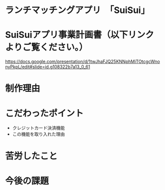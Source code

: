 # ランチマッチングアプリ　「SuiSui」

# SuiSuiアプリ事業計画書（以下リンクよりご覧ください。）
https://docs.google.com/presentation/d/1twJhaFJQ25KNNphMiTOtcgcWnonyPkpL/edit#slide=id.g108322b7a13_0_61

# 制作理由

# こだわったポイント

- クレジットカード決済機能
-   この機能を取り入れた理由


# 苦労したこと

# 今後の課題


